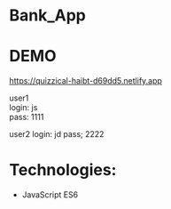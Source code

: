 # Bank_App

# DEMO
https://quizzical-haibt-d69dd5.netlify.app

user1      
login: js        
pass: 1111     

user2
login: jd
pass; 2222

# Technologies:
- JavaScript ES6
